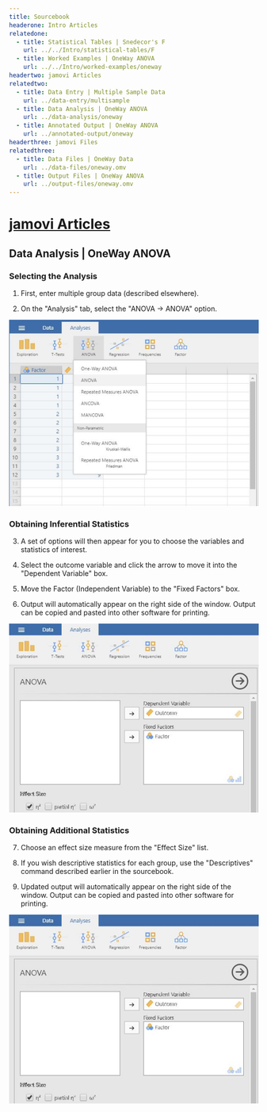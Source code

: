 ```yaml
---
title: Sourcebook
headerone: Intro Articles
relatedone:
  - title: Statistical Tables | Snedecor's F
    url: ../../Intro/statistical-tables/F
  - title: Worked Examples | OneWay ANOVA
    url: ../../Intro/worked-examples/oneway
headertwo: jamovi Articles
relatedtwo:
  - title: Data Entry | Multiple Sample Data
    url: ../data-entry/multisample
  - title: Data Analysis | OneWay ANOVA
    url: ../data-analysis/oneway
  - title: Annotated Output | OneWay ANOVA
    url: ../annotated-output/oneway
headerthree: jamovi Files
relatedthree:
  - title: Data Files | OneWay Data
    url: ../data-files/oneway.omv
  - title: Output Files | OneWay ANOVA
    url: ../output-files/oneway.omv
---
```


# [jamovi Articles](../index.md)

## Data Analysis | OneWay ANOVA

### Selecting the Analysis

1. First, enter multiple group data (described elsewhere).

2. On the "Analysis" tab, select the "ANOVA → ANOVA" option.

<p align="center"><kbd><img src="oneway1.png"></kbd></p>

### Obtaining Inferential Statistics

3. A set of options will then appear for you to choose the variables and statistics of interest.

4. Select the outcome variable and click the arrow to move it into the "Dependent Variable" box. 

5. Move the Factor (Independent Variable) to the "Fixed Factors" box.

6. Output will automatically appear on the right side of the window. Output can be copied and pasted into other software for printing.

<p align="center"><kbd><img src="oneway2.png"></kbd></p>

### Obtaining Additional Statistics

7. Choose an effect size measure from the "Effect Size" list.

8. If you wish descriptive statistics for each group, use the "Descriptives" command described earlier in the sourcebook.

9. Updated output will automatically appear on the right side of the window. Output can be copied and pasted into other software for printing.

<p align="center"><kbd><img src="oneway3.png"></kbd></p>

